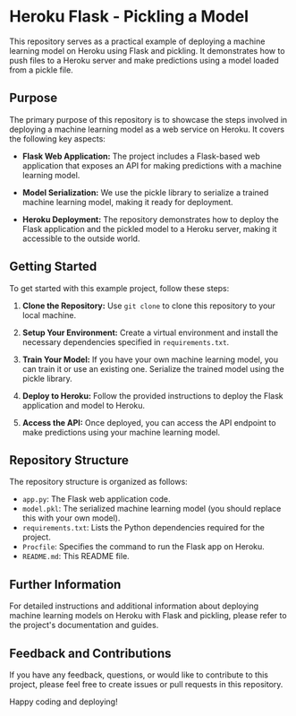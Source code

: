 # Heroku Flask - Pickling a Model

This repository serves as a practical example of deploying a machine learning model on Heroku using Flask and pickling. It demonstrates how to push files to a Heroku server and make predictions using a model loaded from a pickle file.

## Purpose

The primary purpose of this repository is to showcase the steps involved in deploying a machine learning model as a web service on Heroku. It covers the following key aspects:

- **Flask Web Application:** The project includes a Flask-based web application that exposes an API for making predictions with a machine learning model.

- **Model Serialization:** We use the pickle library to serialize a trained machine learning model, making it ready for deployment.

- **Heroku Deployment:** The repository demonstrates how to deploy the Flask application and the pickled model to a Heroku server, making it accessible to the outside world.

## Getting Started

To get started with this example project, follow these steps:

1. **Clone the Repository:** Use `git clone` to clone this repository to your local machine.

2. **Setup Your Environment:** Create a virtual environment and install the necessary dependencies specified in `requirements.txt`.

3. **Train Your Model:** If you have your own machine learning model, you can train it or use an existing one. Serialize the trained model using the pickle library.

4. **Deploy to Heroku:** Follow the provided instructions to deploy the Flask application and model to Heroku.

5. **Access the API:** Once deployed, you can access the API endpoint to make predictions using your machine learning model.

## Repository Structure

The repository structure is organized as follows:

- `app.py`: The Flask web application code.
- `model.pkl`: The serialized machine learning model (you should replace this with your own model).
- `requirements.txt`: Lists the Python dependencies required for the project.
- `Procfile`: Specifies the command to run the Flask app on Heroku.
- `README.md`: This README file.

## Further Information

For detailed instructions and additional information about deploying machine learning models on Heroku with Flask and pickling, please refer to the project's documentation and guides.

## Feedback and Contributions

If you have any feedback, questions, or would like to contribute to this project, please feel free to create issues or pull requests in this repository.

Happy coding and deploying!
